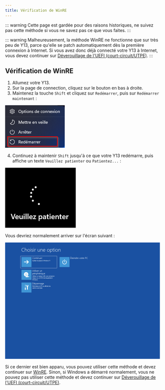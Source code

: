 ```yaml
---
title: Vérification de WinRE
---
```


::: warning
Cette page est gardée pour des raisons historiques, ne suivez pas cette méthode si vous ne savez pas ce que vous faites.
:::

::: warning
Malheureusement, la méthode WinRE ne fonctionne que sur très peu de Y13, parce qu'elle se patch automatiquement dès la première connexion à Internet. Si vous avez donc déjà connecté votre Y13 à Internet, vous devez continuer sur [Déverouillage de l'UEFI (court-circuit/UTPE)](/short-circuit).
:::

## Vérification de WinRE

1. Allumez votre Y13.
2. Sur la page de connection, cliquez sur le bouton en bas à droite.
3. Maintenez la touche `Shift` et cliquez sur `Redémarrer`, puis sur `Redémarrer maintenant` :

![](/assets/images/winre/reboot-context-menu.png)

4. Continuez à maintenir `Shift` jusqu'à ce que votre Y13 redémarre, puis affiche un texte `Veuillez patienter` ou `Patientez...` :

![](/assets/images/winre/reboot.png)

Vous devriez normalement arriver sur l'écran suivant :

![](/assets/images/winre/menu.png)

Si ce dernier est bien apparu, vous pouvez utiliser cette méthode et devez continuer sur [WinRE](/winre). Sinon, si Windows a démarré normalement, vous ne pouvez pas utiliser cette méthode et devez continuer sur [Déverouillage de l'UEFI (court-circuit/UTPE)](/short-circuit).